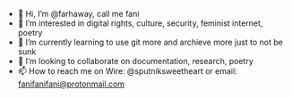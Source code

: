 - 👋 Hi, I’m @farhaway, call me fani
- 👀 I’m interested in digital rights, culture, security, feminist internet, poetry
- 🌱 I’m currently learning to use git more and archieve more just to not be sunk
- 💞️ I’m looking to collaborate on documentation, research, poetry
- 📫 How to reach me on Wire: @sputniksweetheart or email: fanifanifani@protonmail.com

<!---
farhaway/farhaway is a ✨ special ✨ repository because its `README.md` (this file) appears on your GitHub profile.
You can click the Preview link to take a look at your changes.
--->
